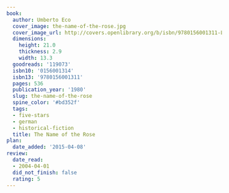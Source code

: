```yaml
---
book:
  author: Umberto Eco
  cover_image: the-name-of-the-rose.jpg
  cover_image_url: http://covers.openlibrary.org/b/isbn/9780156001311-L.jpg
  dimensions:
    height: 21.0
    thickness: 2.9
    width: 13.3
  goodreads: '119073'
  isbn10: '0156001314'
  isbn13: '9780156001311'
  pages: 536
  publication_year: '1980'
  slug: the-name-of-the-rose
  spine_color: '#bd352f'
  tags:
  - five-stars
  - german
  - historical-fiction
  title: The Name of the Rose
plan:
  date_added: '2015-04-08'
review:
  date_read:
  - 2004-04-01
  did_not_finish: false
  rating: 5
---
```

